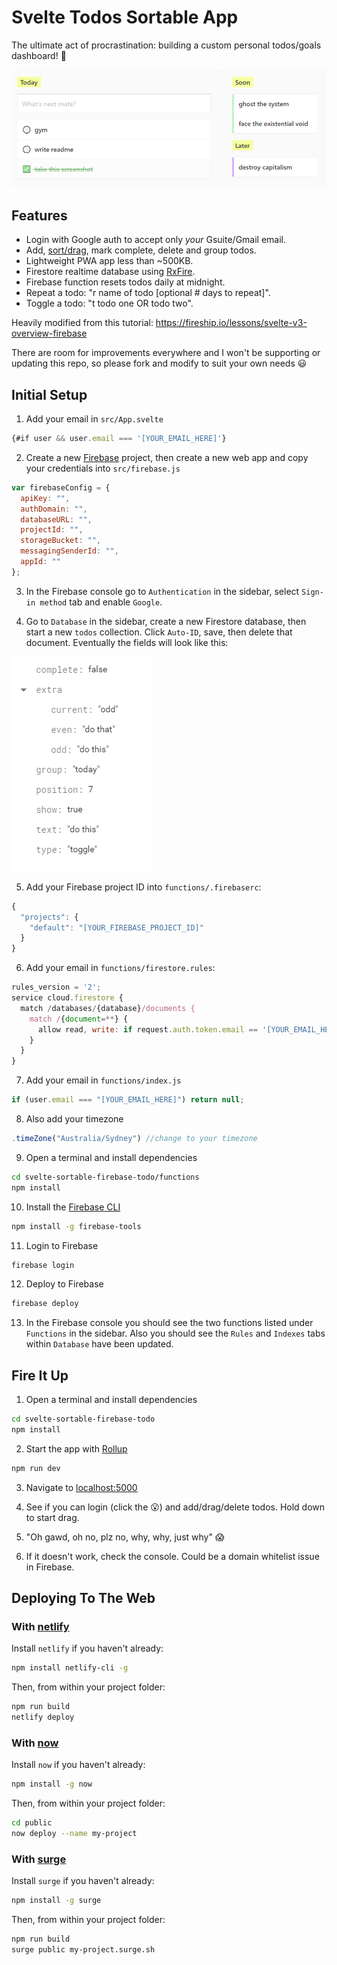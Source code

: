 # Svelte Todos Sortable App

The ultimate act of procrastination: building a custom personal todos/goals dashboard! 🤨

![Todos App](/docs/img/app.png)

## Features

* Login with Google auth to accept only _your_ Gsuite/Gmail email.
* Add, [sort/drag](https://github.com/solidsnail/svelte-sortablejs), mark complete, delete and group todos.
* Lightweight PWA app less than ~500KB.
* Firestore realtime database using [RxFire](https://github.com/firebase/firebase-js-sdk/tree/master/packages/rxfire).
* Firebase function resets todos daily at midnight.
* Repeat a todo: "r name of todo [optional # days to repeat]".
* Toggle a todo: "t todo one OR todo two".

Heavily modified from this tutorial: https://fireship.io/lessons/svelte-v3-overview-firebase

There are room for improvements everywhere and I won't be supporting or updating this repo, so please fork and modify to suit your own needs 😃

## Initial Setup

1. Add your email in `src/App.svelte`

```js
{#if user && user.email === '[YOUR_EMAIL_HERE]'}
```

2. Create a new [Firebase](https://console.firebase.google.com/) project, then create a new web app and copy your credentials into `src/firebase.js`

```js
var firebaseConfig = {
  apiKey: "",
  authDomain: "",
  databaseURL: "",
  projectId: "",
  storageBucket: "",
  messagingSenderId: "",
  appId: ""
};
```

3. In the Firebase console go to `Authentication` in the sidebar, select `Sign-in method` tab and enable `Google`.

4. Go to `Database` in the sidebar, create a new Firestore database, then start a new `todos` collection. Click `Auto-ID`, save, then delete that document. Eventually the fields will look like this:

![Firestore Fields](/docs/img/fields.png)

5. Add your Firebase project ID into `functions/.firebaserc`:

```js
{
  "projects": {
    "default": "[YOUR_FIREBASE_PROJECT_ID]"
  }
}
```

6. Add your email in `functions/firestore.rules`:

```js
rules_version = '2';
service cloud.firestore {
  match /databases/{database}/documents {
    match /{document=**} {
      allow read, write: if request.auth.token.email == '[YOUR_EMAIL_HERE]'
    }
  }
}
```

7. Add your email in `functions/index.js`

```js
if (user.email === "[YOUR_EMAIL_HERE]") return null;
```

8. Also add your timezone

```js
.timeZone("Australia/Sydney") //change to your timezone
```

9. Open a terminal and install dependencies

```bash
cd svelte-sortable-firebase-todo/functions
npm install
```

10. Install the [Firebase CLI](https://firebaseopensource.com/projects/firebase/firebase-tools/)

```bash
npm install -g firebase-tools
```

11. Login to Firebase

```bash
firebase login
```

12. Deploy to Firebase

```bash
firebase deploy
```

13. In the Firebase console you should see the two functions listed under `Functions` in the sidebar. Also you should see the `Rules` and `Indexes` tabs within `Database` have been updated.

## Fire It Up

1. Open a terminal and install dependencies

```bash
cd svelte-sortable-firebase-todo
npm install
```

2. Start the app with [Rollup](https://rollupjs.org)

```bash
npm run dev
```

3. Navigate to [localhost:5000](http://localhost:5000)

4. See if you can login (click the 😮) and add/drag/delete todos. Hold down to start drag.

5. "Oh gawd, oh no, plz no, why, why, just why" 😱

6. If it doesn't work, check the console. Could be a domain whitelist issue in Firebase.

## Deploying To The Web

### With [netlify](https://www.netlify.com)

Install `netlify` if you haven't already:

```bash
npm install netlify-cli -g
```

Then, from within your project folder:

```bash
npm run build
netlify deploy
```

### With [now](https://zeit.co/now)

Install `now` if you haven't already:

```bash
npm install -g now
```

Then, from within your project folder:

```bash
cd public
now deploy --name my-project
```

### With [surge](https://surge.sh)

Install `surge` if you haven't already:

```bash
npm install -g surge
```

Then, from within your project folder:

```bash
npm run build
surge public my-project.surge.sh
```
